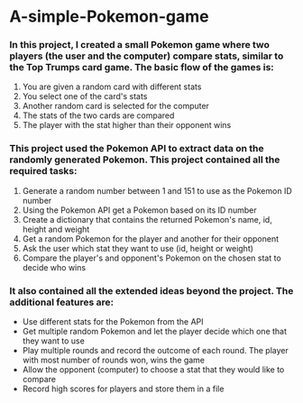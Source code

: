 # A-simple-Pokemon-game
### In this project, I created a small Pokemon game where two players (the user and the computer) compare stats, similar to the Top Trumps card game. The basic flow of the games is:
1. You are given a random card with different stats
2. You select one of the card's stats
3. Another random card is selected for the computer
4. The stats of the two cards are compared
5. The player with the stat higher than their opponent wins

### This project used the Pokemon API to extract data on the randomly generated Pokemon. This project contained all the required tasks: 
1. Generate a random number between 1 and 151 to use as the Pokemon ID number
2. Using the Pokemon API get a Pokemon based on its ID number
3. Create a dictionary that contains the returned Pokemon's name, id, height and weight
4. Get a random Pokemon for the player and another for their opponent
5. Ask the user which stat they want to use (id, height or weight)
6. Compare the player's and opponent's Pokemon on the chosen stat to decide who wins

### It also contained all the extended ideas beyond the project. The additional features are:  
- Use different stats for the Pokemon from the API  
- Get multiple random Pokemon and let the player decide which one that they want to use
- Play multiple rounds and record the outcome of each round. The player with most number of rounds won, wins the game
- Allow the opponent (computer) to choose a stat that they would like to compare
- Record high scores for players and store them in a file
